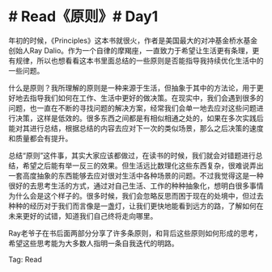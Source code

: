 # # Read《原则》# Day1

年初的时候，《Principles》这本书就很火，作者是美国最大的对冲基金桥水基金创始人Ray Dalio。作为一个自律的摩羯座，一直致力于希望让生活更有条理，更有规律，所以也想看看这本书里面总结的一些原则是否能指导我持续优化生活中的一些问题。

什么是原则？我所理解的原则是一种来源于生活，但抽象于其中的方法论，用于更好地去指导我们如何在工作、生活中更好的做决策。在现实中，我们会遇到很多的问题，也一直在不断的寻找问题的解决方案，经常我们会单一地去应对这些问题进行决策，这样是低效的。很多东西之间都是有相似相通之处的，如果在多次实践后能对其进行总结，根据总结的内容去应对下一次的类似场景，那么之后决策的速度和质量都会有提升。

总结“原则”这件事，其实大家应该都做过，在读书的时候，我们就会对错题进行总结，希望之后能有举一反三的效果。但生活远比数理化这些东西复杂，很难说弄出一套高度抽象的东西能够去应对很对生活中各种场景的问题。不过我觉得这是一种很好的去思考生活的方式，通过对自己生活、工作的种种抽象化，想明白很多事情为什么会是这个样子的。很多时候，我们会忽略反思而困于现在的处境中，但过去种种的经历对于我们而言像是一盏灯，让我们更快地能看到远方的路，了解如何在未来更好的试错，知道我们自己终将走向哪里。

Ray老爷子在书后面两部分分享了许多条原则，和背后这些原则如何形成的思考，希望这些思考能为大多数人指明一条自我迭代的明路。

Tag: Read